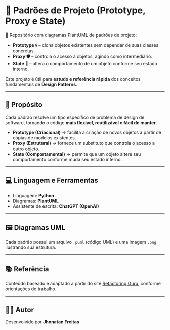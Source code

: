 # 🧩 Padrões de Projeto (Prototype, Proxy e State)

📂 Repositório com diagramas PlantUML de padrões de projeto:  
- **Prototype 🌀** – clona objetos existentes sem depender de suas classes concretas.  
- **Proxy 🛡️** – controla o acesso a objetos, agindo como intermediário.  
- **State 🔄** – altera o comportamento de um objeto conforme seu estado interno.  

Este projeto é útil para **estudo e referência rápida** dos conceitos fundamentais de **Design Patterns**.

---

## 🧠 Propósito
Cada padrão resolve um tipo específico de problema de design de software, tornando o código **mais flexível, reutilizável e fácil de manter**.

- **Prototype (Criacional)** → facilita a criação de novos objetos a partir de cópias de modelos existentes.  
- **Proxy (Estrutural)** → fornece um substituto que controla o acesso a outro objeto.  
- **State (Comportamental)** → permite que um objeto altere seu comportamento conforme muda seu estado interno.

---

## 💻 Linguagem e Ferramentas
- Linguagem: **Python**  
- Diagramas: **PlantUML**  
- Assistente de escrita: **ChatGPT (OpenAI)**  

---

## 🖼️ Diagramas UML
Cada padrão possui um arquivo `.puml` (código UML) e uma imagem `.png` ilustrando sua estrutura.

---

## 📚 Referência
Conteúdo baseado e adaptado a partir do site [Refactoring Guru](https://refactoring.guru/pt-br/design-patterns), conforme orientações do trabalho.

---

## 👨‍💻 Autor
Desenvolvido por **Jhonatan Freitas**

